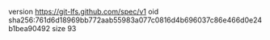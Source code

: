 version https://git-lfs.github.com/spec/v1
oid sha256:761d6d18969bb772aab55983a077c0816d4b696037c86e466d0e24b1bea90492
size 93
